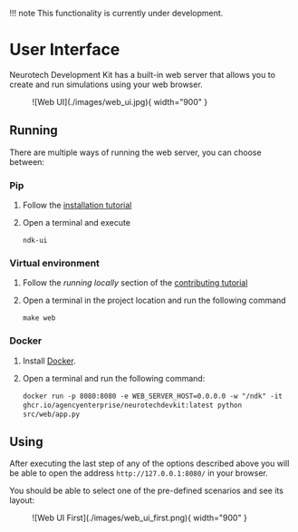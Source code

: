 !!! note
    This functionality is currently under development.

# User Interface

Neurotech Development Kit has a built-in web server that allows you to create and run simulations using your web browser.


<figure markdown>
  ![Web UI](./images/web_ui.jpg){ width="900" }
</figure>



## Running

There are multiple ways of running the web server, you can choose between:

### Pip

1. Follow the [installation tutorial](installation.md)

1. Open a terminal and execute

    ```
    ndk-ui
    ```

### Virtual environment

1. Follow the *running locally* section of the [contributing tutorial](contributing.md#running-locally)

1. Open a terminal in the project location and run the following command

    ```
    make web
    ```

### Docker

1. Install [Docker](https://docs.docker.com/engine/install/#desktop).

1. Open a terminal and run the following command:

   ```
   docker run -p 8080:8080 -e WEB_SERVER_HOST=0.0.0.0 -w "/ndk" -it ghcr.io/agencyenterprise/neurotechdevkit:latest python src/web/app.py
   ```


## Using

After executing the last step of any of the options described above you will be able to open the address `http://127.0.0.1:8080/` in your browser.

You should be able to select one of the pre-defined scenarios and see its layout:


<figure markdown>
  ![Web UI First](./images/web_ui_first.png){ width="900" }
</figure>


